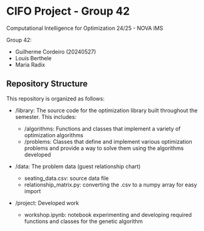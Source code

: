 # CIFO Project - Group 42
Computational Intelligence for Optimization 24/25 - NOVA IMS

Group 42:
- Guilherme Cordeiro (20240527)
- Louis Berthele
- Maria Radix

## Repository Structure
This repository is organized as follows:

- /library: The source code for the optimization library built throughout the semester. This includes:
   - /algorithms: Functions and classes that implement a variety of optimization algorithms
   - /problems: Classes that define and implement various optimization problems and provide a way to solve them using the algorithms developed

- /data: The problem data (guest relationship chart)
   - seating_data.csv: source data file
   - relationship_matrix.py: converting the .csv to a numpy array for easy import
- /project: Developed work
   - workshop.ipynb: notebook experimenting and developing required functions and classes for the genetic algorithm
